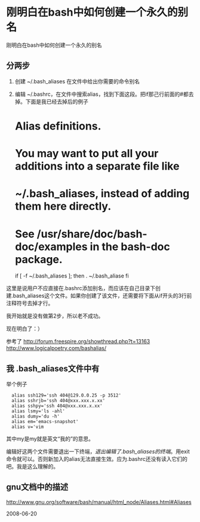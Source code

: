 # 刚明白在bash中如何创建一个永久的别名

刚明白在bash中如何创建一个永久的别名 

## 分两步

1. 创建 ~/.bash_aliases 在文件中给出你需要的命令别名
2. 编辑 ~/.bashrc，在文件中搜索alias，找到下面这段。把if那己行前面的#都去掉。下面是我已经去掉后的例子


      # Alias definitions.
      # You may want to put all your additions into a separate file like
      # ~/.bash_aliases, instead of adding them here directly.
      # See /usr/share/doc/bash-doc/examples in the bash-doc package.
      
      if [ -f ~/.bash_aliases ]; then
          . ~/.bash_aliase
      fi

这里是说用户不应直接在.bashrc添加别名，而应该在自己目录下创建.bash_aliases这个文件。如果你创建了该文件，还需要将下面从if开头的3行前注释符号去掉才行。

我开始就是没有做第2步，所以老不成功。

现在明白了：）

参考了
http://forum.freespire.org/showthread.php?t=13163
http://www.logicalpoetry.com/bashalias/

## 我 .bash_aliases文件中有

举个例子

      alias ssh129='ssh 404@129.0.0.25 -p 3512'
      alias sshrjb='ssh 404@xxx.xxx.x.xx'
      alias sshpy='ssh 404@xxx.xxx.x.xx'
      alias lsmy='ls -ahl'
      alias dumy='du -h'
      alias em='emacs-snapshot'
      alias v='vim

其中my是my就是英文“我的”的意思。

编辑好这两个文件需要退出一下终端，*退出编辑了.bash_aliases的终端*。用exit命令就可以。否则新加入的alias无法直接生效。应为.bashrc还没有读入它们的吧。我是这么理解的。
## gnu文档中的描述

http://www.gnu.org/software/bash/manual/html_node/Aliases.html#Aliases


2008-06-20